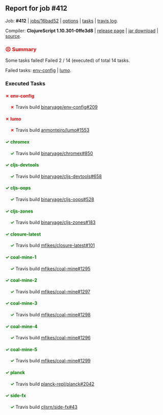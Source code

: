 ## Report for job #412

Job: **#412** | [jobs/16bad52](https://github.com/cljs-oss/canary/commit/16bad526c52763992c4514a4d844d338eda50ce6) | [options](options.edn) | [tasks](tasks.edn) | [travis log](https://travis-ci.org/cljs-oss/canary/builds/391111341).

Compiler: **ClojureScript 1.10.301-0ffe3d8** | [release page](https://github.com/cljs-oss/canary/releases/tag/r1.10.301-0ffe3d8) | [jar download](https://github.com/cljs-oss/canary/releases/download/r1.10.301-0ffe3d8/clojurescript-1.10.301-0ffe3d8.jar) | [source](https://github.com/clojure/clojurescript/commit/0ffe3d8f2aaa592e8d5b92e040e3dbfd62ab8b83).

### <b style='color:red'>☹ Summary</b>

Some tasks failed! Failed 2 / 14 (executed) of total 14 tasks.

Failed tasks: [env-config](#-env-config) | [lumo](#-lumo).

### Executed Tasks

#### <b style='color:red'>&#x2717; env-config</b>
&nbsp;&nbsp;&nbsp;&nbsp;<b style='color:red'>&#x2717;</b> Travis build [binaryage/env-config#209](https://travis-ci.org/binaryage/env-config/builds/391113094)<br>

#### <b style='color:red'>&#x2717; lumo</b>
&nbsp;&nbsp;&nbsp;&nbsp;<b style='color:red'>&#x2717;</b> Travis build [anmonteiro/lumo#1553](https://travis-ci.org/anmonteiro/lumo/builds/391112971)<br>

#### <b style='color:green'>&#x2713; chromex</b>
&nbsp;&nbsp;&nbsp;&nbsp;<b style='color:green'>&#x2713;</b> Travis build [binaryage/chromex#850](https://travis-ci.org/binaryage/chromex/builds/391112720)<br>

#### <b style='color:green'>&#x2713; cljs-devtools</b>
&nbsp;&nbsp;&nbsp;&nbsp;<b style='color:green'>&#x2713;</b> Travis build [binaryage/cljs-devtools#658](https://travis-ci.org/binaryage/cljs-devtools/builds/391112722)<br>

#### <b style='color:green'>&#x2713; cljs-oops</b>
&nbsp;&nbsp;&nbsp;&nbsp;<b style='color:green'>&#x2713;</b> Travis build [binaryage/cljs-oops#528](https://travis-ci.org/binaryage/cljs-oops/builds/391112726)<br>

#### <b style='color:green'>&#x2713; cljs-zones</b>
&nbsp;&nbsp;&nbsp;&nbsp;<b style='color:green'>&#x2713;</b> Travis build [binaryage/cljs-zones#183](https://travis-ci.org/binaryage/cljs-zones/builds/391112750)<br>

#### <b style='color:green'>&#x2713; closure-latest</b>
&nbsp;&nbsp;&nbsp;&nbsp;<b style='color:green'>&#x2713;</b> Travis build [mfikes/closure-latest#101](https://travis-ci.org/mfikes/closure-latest/builds/391112770)<br>

#### <b style='color:green'>&#x2713; coal-mine-1</b>
&nbsp;&nbsp;&nbsp;&nbsp;<b style='color:green'>&#x2713;</b> Travis build [mfikes/coal-mine#1295](https://travis-ci.org/mfikes/coal-mine/builds/391112820)<br>

#### <b style='color:green'>&#x2713; coal-mine-2</b>
&nbsp;&nbsp;&nbsp;&nbsp;<b style='color:green'>&#x2713;</b> Travis build [mfikes/coal-mine#1297](https://travis-ci.org/mfikes/coal-mine/builds/391112905)<br>

#### <b style='color:green'>&#x2713; coal-mine-3</b>
&nbsp;&nbsp;&nbsp;&nbsp;<b style='color:green'>&#x2713;</b> Travis build [mfikes/coal-mine#1298](https://travis-ci.org/mfikes/coal-mine/builds/391112969)<br>

#### <b style='color:green'>&#x2713; coal-mine-4</b>
&nbsp;&nbsp;&nbsp;&nbsp;<b style='color:green'>&#x2713;</b> Travis build [mfikes/coal-mine#1296](https://travis-ci.org/mfikes/coal-mine/builds/391112877)<br>

#### <b style='color:green'>&#x2713; coal-mine-5</b>
&nbsp;&nbsp;&nbsp;&nbsp;<b style='color:green'>&#x2713;</b> Travis build [mfikes/coal-mine#1299](https://travis-ci.org/mfikes/coal-mine/builds/391113070)<br>

#### <b style='color:green'>&#x2713; planck</b>
&nbsp;&nbsp;&nbsp;&nbsp;<b style='color:green'>&#x2713;</b> Travis build [planck-repl/planck#2042](https://travis-ci.org/planck-repl/planck/builds/391113000)<br>

#### <b style='color:green'>&#x2713; side-fx</b>
&nbsp;&nbsp;&nbsp;&nbsp;<b style='color:green'>&#x2713;</b> Travis build [cljsrn/side-fx#43](https://travis-ci.org/cljsrn/side-fx/builds/391113092)<br>